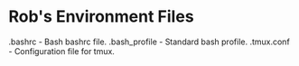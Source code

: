 # Rob's Environment Files

.bashrc       - Bash bashrc file.
.bash_profile - Standard bash profile.
.tmux.conf    - Configuration file for tmux.

